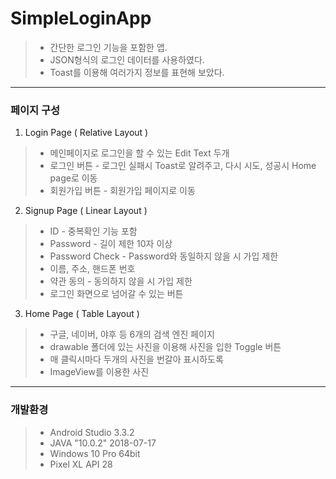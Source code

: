 SimpleLoginApp
==============
>+ 간단한 로그인 기능을 포함한 앱.  
>+ JSON형식의 로그인 데이터를 사용하였다.  
>+ Toast를 이용해 여러가지 정보를 표현해 보았다.  
---

  
### 페이지 구성
1. Login Page ( Relative Layout )
>+ 메인페이지로 로그인을 할 수 있는 Edit Text 두개
>+ 로그인 버튼 - 로그인 실패시 Toast로 알려주고, 다시 시도, 성공시 Home page로 이동
>+ 회원가입 버튼 - 회원가입 페이지로 이동

2. Signup Page ( Linear Layout ) 
>+ ID - 중복확인 기능 포함
>+ Password - 길이 제한 10자 이상
>+ Password Check - Password와 동일하지 않을 시 가입 제한
>+ 이름, 주소, 핸드폰 번호
>+ 약관 동의 - 동의하지 않을 시 가입 제한
>+ 로그인 화면으로 넘어갈 수 있는 버튼

3. Home Page ( Table Layout )
>+ 구글, 네이버, 야후 등 6개의 검색 엔진 페이지
>+ drawable 폴더에 있는 사진을 이용해 사진을 입한 Toggle 버튼
>+ 매 클릭시마다 두개의 사진을 번갈아 표시하도록
>+ ImageView를 이용한 사진

---
### 개발환경
>+ Android Studio 3.3.2
>+ JAVA "10.0.2" 2018-07-17
>+ Windows 10 Pro 64bit
>+ Pixel XL API 28

